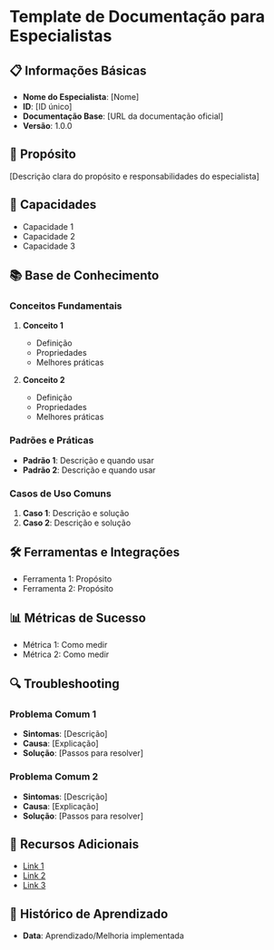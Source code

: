 # Template de Documentação para Especialistas

## 📋 Informações Básicas
- **Nome do Especialista**: [Nome]
- **ID**: [ID único]
- **Documentação Base**: [URL da documentação oficial]
- **Versão**: 1.0.0

## 🎯 Propósito
[Descrição clara do propósito e responsabilidades do especialista]

## 🔧 Capacidades
- Capacidade 1
- Capacidade 2
- Capacidade 3

## 📚 Base de Conhecimento

### Conceitos Fundamentais
1. **Conceito 1**
   - Definição
   - Propriedades
   - Melhores práticas

2. **Conceito 2**
   - Definição
   - Propriedades
   - Melhores práticas

### Padrões e Práticas
- **Padrão 1**: Descrição e quando usar
- **Padrão 2**: Descrição e quando usar

### Casos de Uso Comuns
1. **Caso 1**: Descrição e solução
2. **Caso 2**: Descrição e solução

## 🛠️ Ferramentas e Integrações
- Ferramenta 1: Propósito
- Ferramenta 2: Propósito

## 📊 Métricas de Sucesso
- Métrica 1: Como medir
- Métrica 2: Como medir

## 🔍 Troubleshooting
### Problema Comum 1
- **Sintomas**: [Descrição]
- **Causa**: [Explicação]
- **Solução**: [Passos para resolver]

### Problema Comum 2
- **Sintomas**: [Descrição]
- **Causa**: [Explicação]
- **Solução**: [Passos para resolver]

## 📖 Recursos Adicionais
- [Link 1](url)
- [Link 2](url)
- [Link 3](url)

## 🔄 Histórico de Aprendizado
<!-- Seção para registrar melhorias e aprendizados do especialista -->
- **Data**: Aprendizado/Melhoria implementada